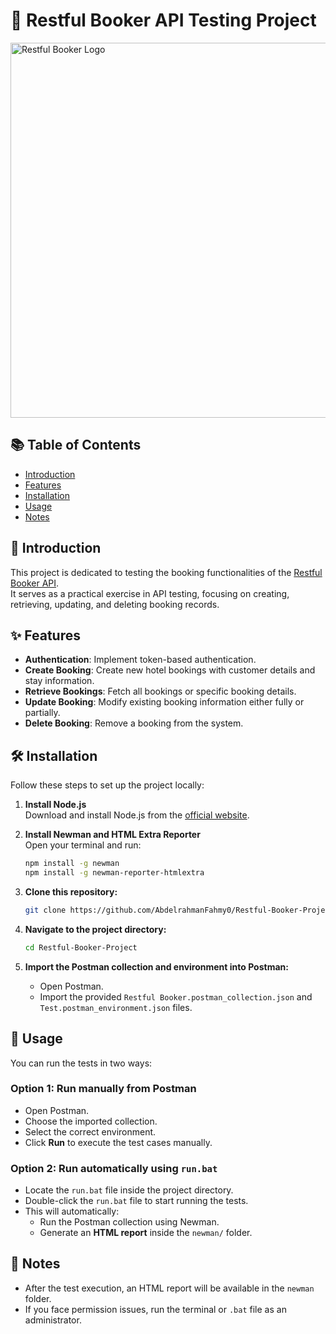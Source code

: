 # 🧪 Restful Booker API Testing Project

<img src="https://assets.publish.postman.com/og-image?heading=WORKSPACE&entityName=Restful%20Booker%20Collections&entityType=workspace&imageUrl=https%3A%2F%2Fres.cloudinary.com%2Fpostman%2Fimage%2Fupload%2Ft_team_logo%2Fv1654544603%2Fteam%2F467456b12fa1769ff37861bdf99b338528f85a7c40135e85165ad6280dbd4a35.png&isVerified=false&teamName=Automation%20in%20Testing" alt="Restful Booker Logo" width="600"/>

## 📚 Table of Contents

- [Introduction](#introduction)
- [Features](#features)
- [Installation](#installation)
- [Usage](#usage)
- [Notes](#notes)

## 📖 Introduction

This project is dedicated to testing the booking functionalities of the [Restful Booker API](https://restful-booker.herokuapp.com/apidoc/index.html).  
It serves as a practical exercise in API testing, focusing on creating, retrieving, updating, and deleting booking records.

## ✨ Features

- **Authentication**: Implement token-based authentication.
- **Create Booking**: Create new hotel bookings with customer details and stay information.
- **Retrieve Bookings**: Fetch all bookings or specific booking details.
- **Update Booking**: Modify existing booking information either fully or partially.
- **Delete Booking**: Remove a booking from the system.

## 🛠️ Installation

Follow these steps to set up the project locally:

1. **Install Node.js**  
   Download and install Node.js from the [official website](https://nodejs.org/).

2. **Install Newman and HTML Extra Reporter**  
   Open your terminal and run:

   ```bash
   npm install -g newman
   npm install -g newman-reporter-htmlextra

3. **Clone this repository:**

   ```bash
   git clone https://github.com/AbdelrahmanFahmy0/Restful-Booker-Project.git
   ```

4. **Navigate to the project directory:**

   ```bash
   cd Restful-Booker-Project
   ```

5. **Import the Postman collection and environment into Postman:**
   - Open Postman.
   - Import the provided `Restful Booker.postman_collection.json` and `Test.postman_environment.json` files.

## 🚀 Usage

You can run the tests in two ways:

### Option 1: Run manually from Postman
- Open Postman.
- Choose the imported collection.
- Select the correct environment.
- Click **Run** to execute the test cases manually.

### Option 2: Run automatically using `run.bat`
- Locate the `run.bat` file inside the project directory.
- Double-click the `run.bat` file to start running the tests.
- This will automatically:
  - Run the Postman collection using Newman.
  - Generate an **HTML report** inside the `newman/` folder.


## 📄 Notes

- After the test execution, an HTML report will be available in the `newman` folder.
- If you face permission issues, run the terminal or `.bat` file as an administrator.
